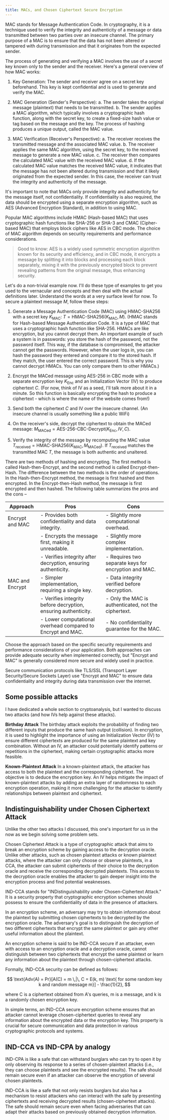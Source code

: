 ```yaml
---
title: MACs, and Chosen Ciphertext Secure Encryption
---
```


MAC stands for Message Authentication Code. In cryptography, it is a technique used to verify the integrity and authenticity of a message or data transmitted between two parties over an insecure channel. The primary purpose of a MAC is to ensure that the data has not been altered or tampered with during transmission and that it originates from the expected sender.

The process of generating and verifying a MAC involves the use of a secret key known only to the sender and the receiver. Here's a general overview of how MAC works:

1. Key Generation: The sender and receiver agree on a secret key beforehand. This key is kept confidential and is used to generate and verify the MAC.

2. MAC Generation (Sender's Perspective):
   a. The sender takes the original message (plaintext) that needs to be transmitted.
   b. The sender applies a MAC algorithm, which typically involves a cryptographic hash function, along with the secret key, to create a fixed-size hash value or tag based on the message and the key. The process of hashing produces a unique output, called the MAC value.

3. MAC Verification (Receiver's Perspective):
   a. The receiver receives the transmitted message and the associated MAC value.
   b. The receiver applies the same MAC algorithm, using the secret key, to the received message to generate a new MAC value.
   c. The receiver then compares the calculated MAC value with the received MAC value.
   d. If the calculated MAC value matches the received MAC value, it indicates that the message has not been altered during transmission and that it likely originated from the expected sender. In this case, the receiver can trust the integrity and authenticity of the message.

It's important to note that MACs only provide integrity and authenticity for the message itself, not confidentiality. If confidentiality is also required, the data should be encrypted using a separate encryption algorithm, such as AES (Advanced Encryption Standard), in addition to using MAC.

Popular MAC algorithms include HMAC (Hash-based MAC) that uses cryptographic hash functions like SHA-256 or SHA-3 and CMAC (Cipher-based MAC) that employs block ciphers like AES in CBC mode. The choice of MAC algorithm depends on security requirements and performance considerations.

> Good to know: AES is a widely used symmetric encryption algorithm known for its security and efficiency, and in CBC mode, it encrypts a message by splitting it into blocks and processing each block separately, mixing it with the previously encrypted block to prevent revealing patterns from the original message, thus enhancing security.

Let's do a non-trivial example now. I'll do these type of examples to get you used to the vernacular and concepts and then deal with the actual definitions later. Understand the words at a very surface level for now.
To secure a plaintext message $M$, follow these steps:

1. Generate a Message Authentication Code (MAC) using HMAC-SHA256 with a secret key $K_{\text{MAC}}$: $T = \text{HMAC-SHA256}(K_{\text{MAC}}, M)$. (HMAC stands for Hash-based Message Authentication Code. It is a type of MAC that uses a cryptographic hash function like SHA-256. HMACs are like encryption, but you cannot decrypt them. An important example of such a system is in passwords: you store the hash of the password, not the password itself. This way, if the database is compromised, the attacker cannot get the passwords. However, when the user logs in, you can hash the password they entered and compare it to the stored hash. If they match, the user entered the correct password. This is why you cannot decrypt HMACs. You can only compare them to other HMACs.)

2. Encrypt the MACed message using AES-256 in CBC mode with a separate encryption key $K_{\text{Enc}}$ and an Initialization Vector (IV) to produce ciphertext $C$. (For now, think of IV as a seed, I'll talk more about it in a minute. So this function is basically encrypting the hash to produce a ciphertext - which is where the name of the website comes from!)

3. Send both the ciphertext $C$ and IV over the insecure channel. (An insecure channel is usually something like a public WiFi)

4. On the receiver's side, decrypt the ciphertext to obtain the MACed message: $M_{\text{MACed}} = \text{AES-256-CBC-Decrypt}(K_{\text{Enc}}, IV, C)$.

5. Verify the integrity of the message by recomputing the MAC value $T_{\text{received}} = \text{HMAC-SHA256}(K_{\text{MAC}}, M_{\text{MACed}})$. If $T_{\text{received}}$ matches the transmitted MAC $T$, the message is both authentic and unaltered.

There are two methods of hashing and encrypting. The first method is called Hash-then-Encrypt, and the second method is called Encrypt-then-Hash. The difference between the two methods is the order of operations. In the Hash-then-Encrypt method, the message is first hashed and then encrypted. In the Encrypt-then-Hash method, the message is first encrypted and then hashed. The following table summarizes the pros and the cons –

| Approach          | Pros                                                          | Cons                                                 |
|-------------------|---------------------------------------------------------------|------------------------------------------------------|
| Encrypt and MAC   | - Provides both confidentiality and data integrity.         | - Slightly more computational overhead.               |
|                   | - Encrypts the message first, making it unreadable.          | - Slightly more complex implementation.              |
|                   | - Verifies integrity after decryption, ensuring authenticity.| - Requires two separate keys for encryption and MAC. |
| MAC and Encrypt   | - Simpler implementation, requiring a single key.            | - Data integrity verified before decryption.         |
|                   | - Verifies integrity before decryption, ensuring authenticity.| - Only the MAC is authenticated, not the ciphertext.|
|                   | - Lower computational overhead compared to Encrypt and MAC.  | - No confidentiality guarantee for the MAC.         |

Choose the approach based on the specific security requirements and performance considerations of your application. Both approaches can provide adequate security when implemented correctly, but "Encrypt and MAC" is generally considered more secure and widely used in practice.

Secure communication protocols like TLS/SSL (Transport Layer Security/Secure Sockets Layer) use "Encrypt and MAC" to ensure data confidentiality and integrity during data transmission over the internet.

## Some possible attacks

I have dedicated a whole section to cryptoanalysis, but I wanted to discuss two attacks (and how IVs help against these attacks).

**Birthday Attack**
The birthday attack exploits the probability of finding two different inputs that produce the same hash output (collision). In encryption, it is used to highlight the importance of using an Initialization Vector (IV) to ensure different ciphertexts are produced for the same plaintext and key combination. Without an IV, an attacker could potentially identify patterns or repetitions in the ciphertext, making certain cryptographic attacks more feasible.

**Known-Plaintext Attack**
In a known-plaintext attack, the attacker has access to both the plaintext and the corresponding ciphertext. The objective is to deduce the encryption key. An IV helps mitigate the impact of known-plaintext attacks by adding an extra layer of randomness to each encryption operation, making it more challenging for the attacker to identify relationships between plaintext and ciphertext.

## Indistinguishability under Chosen Ciphertext Attack

Unlike the other two attacks I discussed, this one's important for us in the now as we begin solving some problem sets.

Chosen Ciphertext Attack is a type of cryptographic attack that aims to break an encryption scheme by gaining access to the decryption oracle. Unlike other attacks, such as chosen plaintext attacks or known plaintext attacks, where the attacker can only choose or observe plaintexts, in a CCA, the attacker can submit ciphertexts of their choice to the decryption oracle and receive the corresponding decrypted plaintexts. This access to the decryption oracle enables the attacker to gain deeper insight into the encryption process and find potential weaknesses.

IND-CCA stands for "INDistinguishability under Chosen-Ciphertext Attack." It is a security property that cryptographic encryption schemes should possess to ensure the confidentiality of data in the presence of attackers.

In an encryption scheme, an adversary may try to obtain information about the plaintext by submitting chosen ciphertexts to be decrypted by the encryption oracle. The adversary's goal is to distinguish the decryption of two different ciphertexts that encrypt the same plaintext or gain any other useful information about the plaintext.

An encryption scheme is said to be IND-CCA secure if an attacker, even with access to an encryption oracle and a decryption oracle, cannot distinguish between two ciphertexts that encrypt the same plaintext or learn any information about the plaintext through chosen-ciphertext attacks.

Formally, IND-CCA security can be defined as follows:

$$
\text{Adv(A) = Pr}[A(C) = m \,|\, C = E(k, m) \text{ for some random key k and random message m}] - \frac{1}{2},
$$

where C is a ciphertext obtained from A's queries, m is a message, and k is a randomly chosen encryption key.

In simple terms, an IND-CCA secure encryption scheme ensures that an attacker cannot leverage chosen-ciphertext queries to reveal any information about the encrypted data or the encryption key. This property is crucial for secure communication and data protection in various cryptographic protocols and systems.

## IND-CCA vs IND-CPA by analogy

IND-CPA is like a safe that can withstand burglars who can try to open it by only observing its response to a series of chosen-plaintext attacks (i.e., they can choose plaintexts and see the encrypted results). The safe should remain secure even if an attacker can observe the encryption of several chosen plaintexts.

IND-CCA is like a safe that not only resists burglars but also has a mechanism to resist attackers who can interact with the safe by presenting ciphertexts and receiving decrypted results (chosen-ciphertext attacks). The safe should remain secure even when facing adversaries that can adapt their attacks based on previously obtained decryption information.